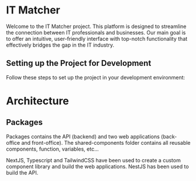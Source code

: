 # IT Matcher

Welcome to the IT Matcher project. This platform is designed to streamline the connection between IT professionals and businesses. Our main goal is to offer an intuitive, user-friendly interface with top-notch functionality that effectively bridges the gap in the IT industry.

## Setting up the Project for Development

Follow these steps to set up the project in your development environment:

# Architecture

## Packages

Packages contains the API (backend) and two web applications (back-office and front-office).
The shared-components folder contains all reusable components, function, variables, etc...

NextJS, Typescript and TailwindCSS have been used to create a custom component library and build the web applications.
NestJS has been used to build the API.
